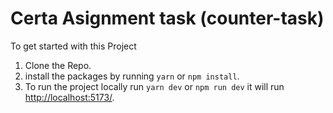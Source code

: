 # Certa Asignment task (counter-task)

To get started with this Project

1. Clone the Repo.
2. install the packages by running `yarn` or `npm install`.
3. To run the project locally run `yarn dev` or `npm run dev` it will run [http://localhost:5173/](http://localhost:5173/).
